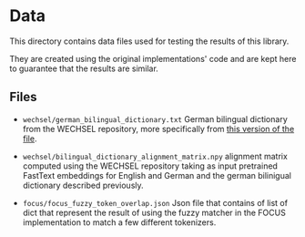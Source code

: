 # Data

This directory contains data files used for testing the results of this library.

They are created using the original implementations' code and are kept here to guarantee that the results are similar.

## Files

- `wechsel/german_bilingual_dictionary.txt` German bilingual dictionary from the WECHSEL repository, more specifically from [this version of the file](https://github.com/CPJKU/wechsel/blob/451649d4b567c3b0599f141f1115628b0bc8f206/dicts/data/german.txt).

- `wechsel/bilingual_dictionary_alignment_matrix.npy` alignment matrix computed using the WECHSEL repository taking as input pretrained FastText embeddings for English and German and the german bilinigual dictionary described previously.

- `focus/focus_fuzzy_token_overlap.json` Json file that contains of list of dict that represent the result of using the fuzzy matcher in the FOCUS implementation to match a few different tokenizers.
